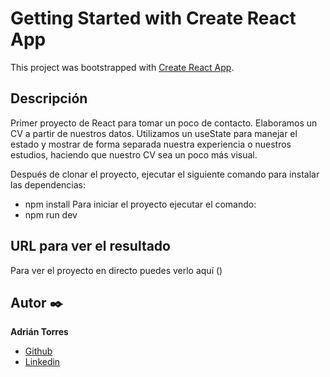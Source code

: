 # Getting Started with Create React App

This project was bootstrapped with [Create React App](https://github.com/facebook/create-react-app).

  ## Descripción
Primer proyecto de React para tomar un poco de contacto. Elaboramos un CV a partir de nuestros datos. 
Utilizamos un useState para manejar el estado y mostrar de forma separada nuestra experiencia o nuestros estudios, haciendo que nuestro CV sea un poco más visual.

Después de clonar el proyecto, ejecutar el siguiente comando para instalar las dependencias:
 - npm install
Para iniciar el proyecto ejecutar el comando:
  - npm run dev

  ## URL para ver el resultado
Para ver el proyecto en directo puedes verlo aquí ()


  ## Autor ✒️
**Adrián Torres**
* [Github](https://github.com/Adriat1994)
* [Linkedin](https://www.linkedin.com/in/adri%C3%A1n-torres-serrano-a2519a141/)

